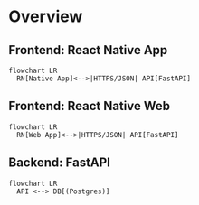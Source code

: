 # Overview

## Frontend: React Native App 

```mermaid
flowchart LR
  RN[Native App]<-->|HTTPS/JSON| API[FastAPI]
```

## Frontend: React Native Web


```mermaid
flowchart LR
  RN[Web App]<-->|HTTPS/JSON| API[FastAPI]
```

## Backend: FastAPI

```mermaid
flowchart LR
  API <--> DB[(Postgres)]
```